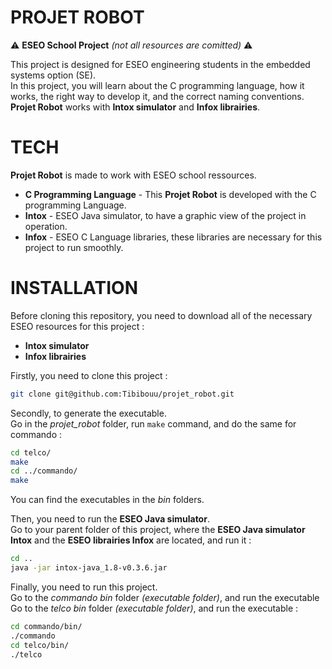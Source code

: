 # PROJET ROBOT

:warning: **ESEO School Project** *(not all resources are comitted)* :warning:

This project is designed for ESEO engineering students in the embedded systems option (SE).</br>
In this project, you will learn about the C programming language, how it works, the right way to develop it, and the correct naming conventions.</br>
**Projet Robot** works with **Intox simulator** and **Infox librairies**.


# TECH

**Projet Robot** is made to work with ESEO school ressources.

- **C Programming Language** - This **Projet Robot** is developed with the C programming Language.
- **Intox** - ESEO Java simulator, to have a graphic view of the project in operation.
- **Infox** - ESEO C Language libraries, these libraries are necessary for this project to run smoothly.


# INSTALLATION

Before cloning this repository, you need to download all of the necessary ESEO resources for this project :
- **Intox simulator**
- **Infox librairies**


Firstly, you need to clone this project :

```sh
git clone git@github.com:Tibibouu/projet_robot.git
```


Secondly, to generate the executable.</br>
Go in the *projet_robot* folder, run `make` command, and do the same for commando :

```sh
cd telco/
make
cd ../commando/
make
```

You can find the executables in the *bin* folders.


Then, you need to run the **ESEO Java simulator**.</br>
Go to your parent folder of this project, where the **ESEO Java simulator Intox** and the **ESEO librairies Infox** are located, and run it :

```sh
cd ..
java -jar intox-java_1.8-v0.3.6.jar
```


Finally, you need to run this project.</br>
Go to the *commando bin* folder *(executable folder)*, and run the executable</br>
Go to the *telco bin* folder *(executable folder)*, and run the executable :

```sh
cd commando/bin/
./commando
cd telco/bin/
./telco
```
